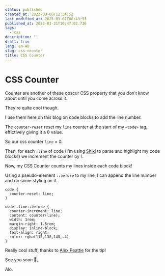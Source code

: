 ```yaml
---
status: published
created_at: 2023-03-06T12:34:52
last_modified_at: 2023-03-07T08:43:53
published_at: 2023-01-31T10:47:02.736
tags:
  - css
description: ''
draft: true
lang: en-AU
slug: css-counter
title: CSS Counter
---
```


# CSS Counter

Counter are another of these obscur CSS property that you don't know about until you come across it.

They're quite cool though.

I use them here on this blog on code blocks to add the line number.

The `counter-reset` reset my `line` counter at the start of my `<code>` tag, effictively giving it a 0 value.

So our css counter `line` = 0.

Then, for each `.line` of code (I'm using [Shiki](https://github.com/shikijs/shiki) to parse and highlight my code blocks) we increment the counter by 1.

Now, my CSS Counter counts my lines inside each code block!

Using a pseudo-element `::before` to my line, I can append the line number and do some styling on it.

```
code {
  counter-reset: line;
}

code .line::before {
  counter-increment: line;
  content: counter(line);
  width: 1rem;
  margin-right: 1.5rem;
  display: inline-block;
  text-align: right;
  color: rgba(115,138,148,.4)
}
```

Really cool stuff, thanks to [Alex Peattie](https://github.com/alexpeattie) for the tip!

See you soon 👋,

Alo.
